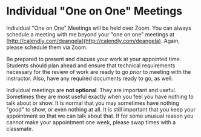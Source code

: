 # Individual "One on One" Meetings

Individual "One on One" Meetings will be held over Zoom. You can always schedule a meeting with me beyond your "one on one" meetings at [http://calendly.com/deangela](http://calendly.com/deangela). Again, please schedule them via Zoom.

Be prepared to present and discuss your work at your appointed time. Students should plan ahead and ensure that technical requirements necessary for the review of work are ready to go _prior_ to meeting with the instructor. Also, have any required documents ready to go, as well.

Individual meetings are **not optional**. They are important and useful. Sometimes they are most useful exactly when you feel you have nothing to talk about or show. It is normal that you may sometimes have nothing "good" to show, or even nothing at all. It is still important that you keep your appointment so that we can talk about that. If for some unusual reason you cannot make your appointment one week, please swap times with a classmate.
